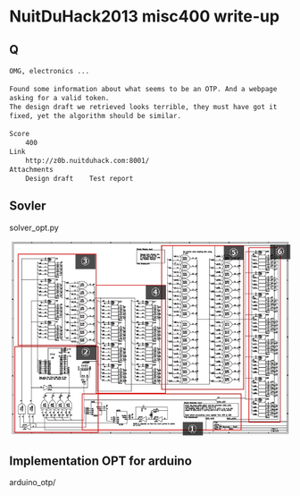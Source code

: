 # NuitDuHack2013 misc400 write-up

## Q

```
OMG, electronics ...

Found some information about what seems to be an OTP. And a webpage asking for a valid token. 
The design draft we retrieved looks terrible, they must have got it fixed, yet the algorithm should be similar.

Score
    400
Link
    http://z0b.nuitduhack.com:8001/
Attachments
    Design draft    Test report
```

## Sovler

solver_opt.py

![block](circuit_block.jpg)

## Implementation OPT for arduino

arduino_otp/
